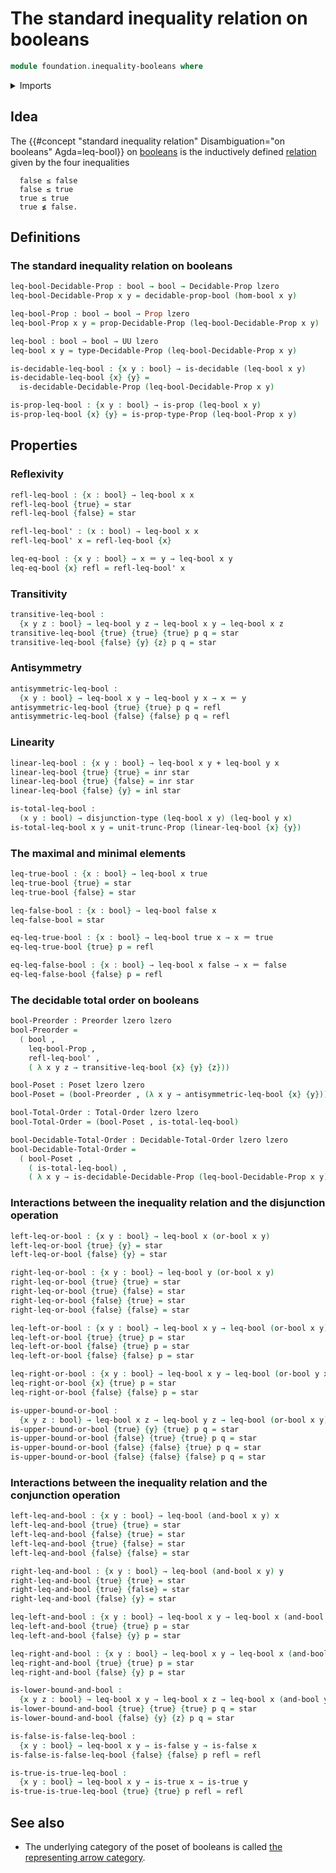 # The standard inequality relation on booleans

```agda
module foundation.inequality-booleans where
```

<details><summary>Imports</summary>

```agda
open import foundation.booleans
open import foundation.decidable-propositions
open import foundation.decidable-types
open import foundation.dependent-pair-types
open import foundation.disjunction
open import foundation.logical-operations-booleans
open import foundation.propositional-truncations
open import foundation.unit-type
open import foundation.universe-levels

open import foundation-core.coproduct-types
open import foundation-core.identity-types
open import foundation-core.propositions

open import order-theory.decidable-total-orders
open import order-theory.posets
open import order-theory.preorders
open import order-theory.total-orders
```

</details>

## Idea

The
{{#concept "standard inequality relation" Disambiguation="on booleans" Agda=leq-bool}}
on [booleans](foundation.booleans.md) is the inductively defined
[relation](foundation.binary-relations.md) given by the four inequalities

```text
  false ≤ false
  false ≤ true
  true ≤ true
  true ≰ false.
```

## Definitions

### The standard inequality relation on booleans

```agda
leq-bool-Decidable-Prop : bool → bool → Decidable-Prop lzero
leq-bool-Decidable-Prop x y = decidable-prop-bool (hom-bool x y)

leq-bool-Prop : bool → bool → Prop lzero
leq-bool-Prop x y = prop-Decidable-Prop (leq-bool-Decidable-Prop x y)

leq-bool : bool → bool → UU lzero
leq-bool x y = type-Decidable-Prop (leq-bool-Decidable-Prop x y)

is-decidable-leq-bool : {x y : bool} → is-decidable (leq-bool x y)
is-decidable-leq-bool {x} {y} =
  is-decidable-Decidable-Prop (leq-bool-Decidable-Prop x y)

is-prop-leq-bool : {x y : bool} → is-prop (leq-bool x y)
is-prop-leq-bool {x} {y} = is-prop-type-Prop (leq-bool-Prop x y)
```

## Properties

### Reflexivity

```agda
refl-leq-bool : {x : bool} → leq-bool x x
refl-leq-bool {true} = star
refl-leq-bool {false} = star

refl-leq-bool' : (x : bool) → leq-bool x x
refl-leq-bool' x = refl-leq-bool {x}

leq-eq-bool : {x y : bool} → x ＝ y → leq-bool x y
leq-eq-bool {x} refl = refl-leq-bool' x
```

### Transitivity

```agda
transitive-leq-bool :
  {x y z : bool} → leq-bool y z → leq-bool x y → leq-bool x z
transitive-leq-bool {true} {true} {true} p q = star
transitive-leq-bool {false} {y} {z} p q = star
```

### Antisymmetry

```agda
antisymmetric-leq-bool :
  {x y : bool} → leq-bool x y → leq-bool y x → x ＝ y
antisymmetric-leq-bool {true} {true} p q = refl
antisymmetric-leq-bool {false} {false} p q = refl
```

### Linearity

```agda
linear-leq-bool : {x y : bool} → leq-bool x y + leq-bool y x
linear-leq-bool {true} {true} = inr star
linear-leq-bool {true} {false} = inr star
linear-leq-bool {false} {y} = inl star

is-total-leq-bool :
  (x y : bool) → disjunction-type (leq-bool x y) (leq-bool y x)
is-total-leq-bool x y = unit-trunc-Prop (linear-leq-bool {x} {y})
```

### The maximal and minimal elements

```agda
leq-true-bool : {x : bool} → leq-bool x true
leq-true-bool {true} = star
leq-true-bool {false} = star

leq-false-bool : {x : bool} → leq-bool false x
leq-false-bool = star

eq-leq-true-bool : {x : bool} → leq-bool true x → x ＝ true
eq-leq-true-bool {true} p = refl

eq-leq-false-bool : {x : bool} → leq-bool x false → x ＝ false
eq-leq-false-bool {false} p = refl
```

### The decidable total order on booleans

```agda
bool-Preorder : Preorder lzero lzero
bool-Preorder =
  ( bool ,
    leq-bool-Prop ,
    refl-leq-bool' ,
    ( λ x y z → transitive-leq-bool {x} {y} {z}))

bool-Poset : Poset lzero lzero
bool-Poset = (bool-Preorder , (λ x y → antisymmetric-leq-bool {x} {y}))

bool-Total-Order : Total-Order lzero lzero
bool-Total-Order = (bool-Poset , is-total-leq-bool)

bool-Decidable-Total-Order : Decidable-Total-Order lzero lzero
bool-Decidable-Total-Order =
  ( bool-Poset ,
    ( is-total-leq-bool) ,
    ( λ x y → is-decidable-Decidable-Prop (leq-bool-Decidable-Prop x y)))
```

### Interactions between the inequality relation and the disjunction operation

```agda
left-leq-or-bool : {x y : bool} → leq-bool x (or-bool x y)
left-leq-or-bool {true} {y} = star
left-leq-or-bool {false} {y} = star

right-leq-or-bool : {x y : bool} → leq-bool y (or-bool x y)
right-leq-or-bool {true} {true} = star
right-leq-or-bool {true} {false} = star
right-leq-or-bool {false} {true} = star
right-leq-or-bool {false} {false} = star

leq-left-or-bool : {x y : bool} → leq-bool x y → leq-bool (or-bool x y) y
leq-left-or-bool {true} {true} p = star
leq-left-or-bool {false} {true} p = star
leq-left-or-bool {false} {false} p = star

leq-right-or-bool : {x y : bool} → leq-bool x y → leq-bool (or-bool y x) y
leq-right-or-bool {x} {true} p = star
leq-right-or-bool {false} {false} p = star

is-upper-bound-or-bool :
  {x y z : bool} → leq-bool x z → leq-bool y z → leq-bool (or-bool x y) z
is-upper-bound-or-bool {true} {y} {true} p q = star
is-upper-bound-or-bool {false} {true} {true} p q = star
is-upper-bound-or-bool {false} {false} {true} p q = star
is-upper-bound-or-bool {false} {false} {false} p q = star
```

### Interactions between the inequality relation and the conjunction operation

```agda
left-leq-and-bool : {x y : bool} → leq-bool (and-bool x y) x
left-leq-and-bool {true} {true} = star
left-leq-and-bool {false} {true} = star
left-leq-and-bool {true} {false} = star
left-leq-and-bool {false} {false} = star

right-leq-and-bool : {x y : bool} → leq-bool (and-bool x y) y
right-leq-and-bool {true} {true} = star
right-leq-and-bool {true} {false} = star
right-leq-and-bool {false} {y} = star

leq-left-and-bool : {x y : bool} → leq-bool x y → leq-bool x (and-bool x y)
leq-left-and-bool {true} {true} p = star
leq-left-and-bool {false} {y} p = star

leq-right-and-bool : {x y : bool} → leq-bool x y → leq-bool x (and-bool y x)
leq-right-and-bool {true} {true} p = star
leq-right-and-bool {false} {y} p = star

is-lower-bound-and-bool :
  {x y z : bool} → leq-bool x y → leq-bool x z → leq-bool x (and-bool y z)
is-lower-bound-and-bool {true} {true} {true} p q = star
is-lower-bound-and-bool {false} {y} {z} p q = star
```

```agda
is-false-is-false-leq-bool :
  {x y : bool} → leq-bool x y → is-false y → is-false x
is-false-is-false-leq-bool {false} {false} p refl = refl

is-true-is-true-leq-bool :
  {x y : bool} → leq-bool x y → is-true x → is-true y
is-true-is-true-leq-bool {true} {true} p refl = refl
```

## See also

- The underlying category of the poset of booleans is called
  [the representing arrow category](category-theory.representing-arrow-category.md).
